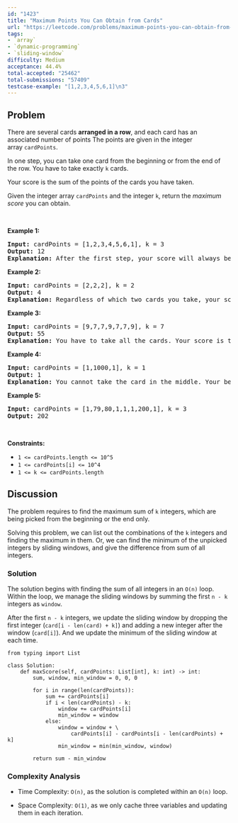 ```yaml
---
id: "1423"
title: "Maximum Points You Can Obtain from Cards"
url: "https://leetcode.com/problems/maximum-points-you-can-obtain-from-cards/description/"
tags:
- `array`
- `dynamic-programming`
- `sliding-window`
difficulty: Medium
acceptance: 44.4%
total-accepted: "25462"
total-submissions: "57409"
testcase-example: "[1,2,3,4,5,6,1]\n3"
---
```


## Problem

<p>There are several cards&nbsp;<strong>arranged in a row</strong>, and each card has an associated number of points&nbsp;The points are given in the integer array&nbsp;<code>cardPoints</code>.</p>

<p>In one step, you can take one card from the beginning or from the end of the row. You have to take exactly <code>k</code> cards.</p>

<p>Your score is the sum of the points of the cards you have taken.</p>

<p>Given the integer array <code>cardPoints</code> and the integer <code>k</code>, return the <em>maximum score</em> you can obtain.</p>

<p>&nbsp;</p>
<p><strong>Example 1:</strong></p>

<pre>
<strong>Input:</strong> cardPoints = [1,2,3,4,5,6,1], k = 3
<strong>Output:</strong> 12
<strong>Explanation:</strong> After the first step, your score will always be 1. However, choosing the rightmost card first will maximize your total score. The optimal strategy is to take the three cards on the right, giving a final score of 1 + 6 + 5 = 12.
</pre>

<p><strong>Example 2:</strong></p>

<pre>
<strong>Input:</strong> cardPoints = [2,2,2], k = 2
<strong>Output:</strong> 4
<strong>Explanation:</strong> Regardless of which two cards you take, your score will always be 4.
</pre>

<p><strong>Example 3:</strong></p>

<pre>
<strong>Input:</strong> cardPoints = [9,7,7,9,7,7,9], k = 7
<strong>Output:</strong> 55
<strong>Explanation:</strong> You have to take all the cards. Your score is the sum of points of all cards.
</pre>

<p><strong>Example 4:</strong></p>

<pre>
<strong>Input:</strong> cardPoints = [1,1000,1], k = 1
<strong>Output:</strong> 1
<strong>Explanation:</strong> You cannot take the card in the middle. Your best score is 1. 
</pre>

<p><strong>Example 5:</strong></p>

<pre>
<strong>Input:</strong> cardPoints = [1,79,80,1,1,1,200,1], k = 3
<strong>Output:</strong> 202
</pre>

<p>&nbsp;</p>
<p><strong>Constraints:</strong></p>

<ul>
	<li><code>1 &lt;= cardPoints.length &lt;= 10^5</code></li>
	<li><code>1 &lt;= cardPoints[i] &lt;= 10^4</code></li>
	<li><code>1 &lt;= k &lt;= cardPoints.length</code></li>
</ul>

## Discussion

The problem requires to find the maximum sum of `k` integers, which are being
picked from the beginning or the end only.

Solving this problem, we can list out the combinations of the `k` integers
and finding the maximum in them. Or, we can find the minimum of the unpicked
integers by sliding windows, and give the difference from sum of all integers.

### Solution

The solution begins with finding the sum of all integers in an `O(n)` loop.
Within the loop, we manage the sliding windows by summing the first
`n - k` integers as `window`.

After the first `n - k` integers, we update the sliding window by dropping
the first integer (`card[i - len(card) + k]`) and adding a new integer after the
window (`card[i]`). And we update the minimum of the sliding window at each
time.

```py3
from typing import List

class Solution:
    def maxScore(self, cardPoints: List[int], k: int) -> int:
        sum, window, min_window = 0, 0, 0

        for i in range(len(cardPoints)):
            sum += cardPoints[i]
            if i < len(cardPoints) - k:
                window += cardPoints[i]
                min_window = window
            else:
                window = window + \
                    cardPoints[i] - cardPoints[i - len(cardPoints) + k]
                min_window = min(min_window, window)

        return sum - min_window
```

### Complexity Analysis

- Time Complexity: `O(n)`, as the solution is completed within an `O(n)` loop.

- Space Complexity: `O(1)`, as we only cache three variables and updating them
  in each iteration.
